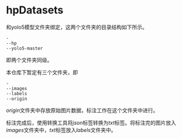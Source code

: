 # hpDatasets

和yolo5模型文件夹绑定，这两个文件夹的目录结构如下所示。

```
-
--hp
--yolo5-master
```

即两个文件夹同级。



本仓库下暂定有三个文件夹，即

```
-
--images
--labels
--origin
```

*origin*文件夹中存放原始图片数据，标注工作在这个文件夹中进行。

标注完成后，使用转换工具将*json*标签转换为*txt*标签。将标注完的图片放入*images*文件夹中，*txt*标签放入*labels*文件夹中。

